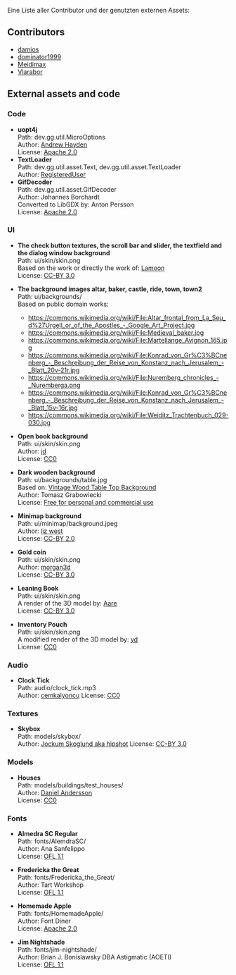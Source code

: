 Eine Liste aller Contributor und der genutzten externen Assets:

## Contributors
- [damios](https://github.com/crykn)
- [dominator1999](https://github.com/dominator1999)
- [Meidimax](https://github.com/Meidimax99)
- [Vlarabor](https://github.com/Vlarabor)

## External assets and code
### Code
- **uopt4j**\
  Path: dev.gg.util.MicroOptions\
  Author: [Andrew Hayden](https://github.com/andrewhayden/uopt4j)\
  License: [Apache 2.0](http://www.apache.org/licenses/LICENSE-2.0)
- **TextLoader**\
  Path: dev.gg.util.asset.Text, dev.gg.util.asset.TextLoader \
  Author: [RegisteredUser](https://gamedev.stackexchange.com/a/101331)
- **GifDecoder**\
  Path: dev.gg.util.asset.GifDecoder\
  Author: Johannes Borchardt\
  Converted to LibGDX by: Anton Persson\
  License: [Apache 2.0](http://www.apache.org/licenses/LICENSE-2.0)
  
### UI
- **The check button textures, the scroll bar and slider, the textfield and the dialog window background**\
  Path: ui/skin/skin.png\
  Based on the work or directly the work of: [Lamoon](https://opengameart.org/content/rpg-gui-construction-kit-v10)\
  License: [CC-BY 3.0](https://creativecommons.org/licenses/by/3.0/legalcode)
  
- **The background images altar, baker, castle, ride, town, town2**\
  Path: ui/backgrounds/\
  Based on public domain works:
  - https://commons.wikimedia.org/wiki/File:Altar_frontal_from_La_Seu_d%27Urgell_or_of_the_Apostles_-_Google_Art_Project.jpg
  - https://commons.wikimedia.org/wiki/File:Medieval_baker.jpg
  - https://commons.wikimedia.org/wiki/File:Martellange_Avignon_165.jpg
  - https://commons.wikimedia.org/wiki/File:Konrad_von_Gr%C3%BCnenberg_-_Beschreibung_der_Reise_von_Konstanz_nach_Jerusalem_-_Blatt_20v-21r.jpg
  - https://commons.wikimedia.org/wiki/File:Nuremberg_chronicles_-_Nuremberga.png
  - https://commons.wikimedia.org/wiki/File:Konrad_von_Gr%C3%BCnenberg_-_Beschreibung_der_Reise_von_Konstanz_nach_Jerusalem_-_Blatt_15v-16r.jpg
  - https://commons.wikimedia.org/wiki/File:Weiditz_Trachtenbuch_029-030.jpg
  
- **Open book background**\
  Path: ui/skin/skin.png\
  Author: [jd](https://opengameart.org/content/old-pagesflip-with-sound)\
  License: [CC0](https://creativecommons.org/publicdomain/zero/1.0/legalcode)
  
- **Dark wooden background**\
  Path: ui/backgrounds/table.jpg\
  Based on: [Vintage Wood Table Top Background](http://www.wildtextures.com/wp-content/uploads/wildtextures_vintage-pine-table-top.jpg)\
  Author: Tomasz Grabowiecki\
  License: [Free for personal and commercial use](http://www.wildtextures.com/terms-of-use/)
  
- **Minimap background**\
  Path: ui/minimap/background.jpeg\
  Author: [liz west](https://www.flickr.com/photos/53133240@N00/5409800774)\
  License: [CC-BY 2.0](https://creativecommons.org/licenses/by/2.0/legalcode)
  
- **Gold coin**\
  Path: ui/skin/skin.png\
  Author: [morgan3d](https://opengameart.org/content/spinning-gold-coin)\
  License: [CC-BY 3.0](https://creativecommons.org/licenses/by/3.0/legalcode)
  
- **Leaning Book**\
  Path: ui/skin/skin.png\
  A render of the 3D model by: [Aare](https://opengameart.org/content/old-book)\
  License: [CC-BY 3.0](https://creativecommons.org/licenses/by/3.0/legalcode)
  
- **Inventory Pouch**\
  Path: ui/skin/skin.png\
  A modified render of the 3D model by: [yd](https://opengameart.org/content/bag-of-coins)\
  License: [CC0](https://creativecommons.org/publicdomain/zero/1.0/legalcode)
  
### Audio
- **Clock Tick**\
  Path: audio/clock_tick.mp3\
  Author: [cemkalyoncu](https://opengameart.org/content/tick-and-tock)
  License: [CC0](https://creativecommons.org/publicdomain/zero/1.0/)
  
### Textures
- **Skybox**\
  Path: models/skybox/\
  Author: [Jockum Skoglund aka hipshot](www.zfight.com)
  License: [CC-BY 3.0](https://creativecommons.org/licenses/by/3.0/legalcode)
  
### Models
- **Houses**\
  Path: models/buildings/test_houses/\
  Author: [Daniel Andersson](https://opengameart.org/content/medieval-house-pack)\
  License: [CC0](https://creativecommons.org/publicdomain/zero/1.0/legalcode)
  
### Fonts
- **Almedra SC Regular**\
  Path: fonts/AlemdraSC/\
  Author: Ana Sanfelippo\
  License: [OFL 1.1](http://scripts.sil.org/cms/scripts/page.php?site_id=nrsi&id=OFL_web)
  
- **Fredericka the Great**\
  Path: fonts/Fredericka_the_Great/\
  Author: Tart Workshop\
  License: [OFL 1.1](http://scripts.sil.org/cms/scripts/page.php?site_id=nrsi&id=OFL_web)
  
- **Homemade Apple**\
  Path: fonts/HomemadeApple/\
  Author: Font Diner\
  License: [Apache 2.0](https://www.apache.org/licenses/LICENSE-2.0)
  
- **Jim Nightshade**\
  Path: fonts/jim-nightshade/\
  Author: Brian J. Bonislawsky DBA Astigmatic (AOETI)\
  License: [OFL 1.1](http://scripts.sil.org/cms/scripts/page.php?site_id=nrsi&id=OFL_web)